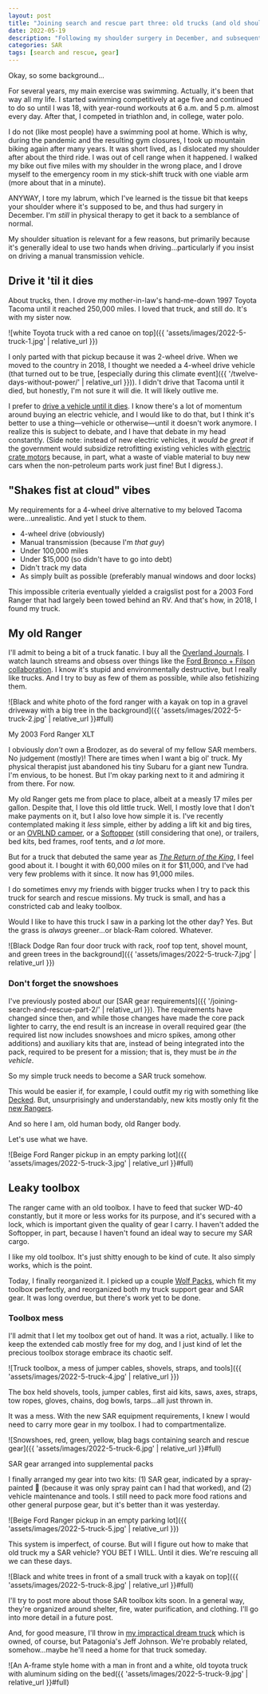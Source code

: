 ```yaml
---
layout: post
title: "Joining search and rescue part three: old trucks (and old shoulders)"
date: 2022-05-19
description: "Following my shoulder surgery in December, and subsequent physical therapy, I'm preparing to return to search and rescue by equipping my old truck."
categories: SAR
tags: [search and rescue, gear]
---
```


Okay, so some background...

For several years, my main exercise was swimming. Actually, it's been that way all my life. I started swimming competitively at age five and continued to do so until I was 18, with year-round workouts at 6 a.m. and 5 p.m. almost every day. After that, I competed in triathlon and, in college, water polo.

I do not (like most people) have a swimming pool at home. Which is why, during the pandemic and the resulting gym closures, I took up mountain biking again after many years. It was short lived, as I dislocated my shoulder after about the third ride. I was out of cell range when it happened. I walked my bike out five miles with my shoulder in the wrong place, and I drove myself to the emergency room in my stick-shift truck with one viable arm (more about that in a minute). 

ANYWAY, I tore my labrum, which I've learned is the tissue bit that keeps your shoulder where it's supposed to be, and thus had surgery in December. I'm _still_ in physical therapy to get it back to a semblance of normal.

My shoulder situation is relevant for a few reasons, but primarily because it's generally ideal to use two hands when driving...particularly if you insist on driving a manual transmission vehicle.

## Drive it 'til it dies

About trucks, then. I drove my mother-in-law's hand-me-down 1997 Toyota Tacoma until it reached 250,000 miles. I loved that truck, and still do. It's with my sister now.

![white Toyota truck with a red canoe on top]({{ 'assets/images/2022-5-truck-1.jpg' | relative_url }})

I only parted with that pickup because it was 2-wheel drive. When we moved to the country in 2018, I thought we needed a 4-wheel drive vehicle (that turned out to be true, [especially during this climate event]({{ '/twelve-days-without-power/' | relative_url }})). I didn't drive that Tacoma until it died, but honestly, I'm not sure it will die. It will likely outlive me.

I prefer to [drive a vehicle until it dies](https://dirtbagdiaries.com/crash-and-burn/). I know there's a lot of momentum around buying an electric vehicle, and I would like to do that, but I think it's better to use a thing—vehicle or otherwise—until it doesn't work anymore. I realize this is subject to debate, and I have that debate in my head constantly. (Side note: instead of new electric vehicles, it _would be great_ if the government would subsidize retrofitting existing vehicles with [electric crate motors](https://www.theverge.com/2022/5/3/23053536/ford-tesla-f100-mustang-gt-right-to-repair) because, in part, what a waste of viable material to buy new cars when the non-petroleum parts work just fine! But I digress.).

## "Shakes fist at cloud" vibes

My requirements for a 4-wheel drive alternative to my beloved Tacoma were...unrealistic. And yet I stuck to them.

- 4-wheel drive (obviously)
- Manual transmission (because I'm _that guy_)
- Under 100,000 miles
- Under $15,000 (so didn't have to go into debt)
- Didn't track my data
- As simply built as possible (preferably manual windows and door locks)

This impossible criteria eventually yielded a craigslist post for a 2003 Ford Ranger that had largely been towed behind an RV. And that's how, in 2018, I found my truck.

## My old Ranger

I'll admit to being a bit of a truck fanatic. I buy all the [Overland Journals](https://overlandjournal.com/). I watch launch streams and obsess over things like the [Ford Bronco + Filson collaboration](https://www.filson.com/blog/field-notes/ford-bronco-x-filson-wildland-fire-rig/). I know it's stupid and environmentally destructive, but I really like trucks. And I try to buy as few of them as possible, while also fetishizing them.

![Black and white photo of the ford ranger with a kayak on top in a gravel driveway with a big tree in the background]({{ 'assets/images/2022-5-truck-2.jpg' | relative_url }}#full)
<figcaption>My 2003 Ford Ranger XLT</figcaption>

I obviously _don't_ own a Brodozer, as do several of my fellow SAR members. No judgement (mostly)! There are times when I want a big ol' truck. My physical therapist just abandoned his tiny Subaru for a giant new Tundra. I'm envious,  to be honest. But I'm okay parking next to it and admiring it from there. For now.

My old Ranger gets me from place to place, albeit at a measly 17 miles per gallon. Despite that, I love this old little truck. Well, I mostly love that I don't make payments on it, but I also love how simple it is. I've recently contemplated making it _less_ simple, either by adding a lift kit and big tires, or an [OVRLND camper](https://campovrlnd.com/), or a [Softopper](https://softopper.com/) (still considering that one), or trailers, bed kits, bed frames, roof tents, and _a lot_ more.

But for a truck that debuted the same year as [_The Return of the King_](https://en.wikipedia.org/wiki/The_Lord_of_the_Rings:_The_Return_of_the_King), I feel good about it. I bought it with 60,000 miles on it for $11,000, and I've had very few problems with it since. It now has 91,000 miles.

I do sometimes envy my friends with bigger trucks when I try to pack this truck for search and rescue missions. My truck is small, and has a constricted cab and leaky toolbox.

Would I like to have this truck I saw in a parking lot the other day? Yes. But the grass is _always_ greener...or black-Ram  colored. Whatever.

![Black Dodge Ran four door truck with rack, roof top tent, shovel mount, and green trees in the background]({{ 'assets/images/2022-5-truck-7.jpg' | relative_url }})

### Don't forget the snowshoes

I've previously posted about our [SAR gear requirements]({{ '/joining-search-and-rescue-part-2/' | relative_url }}). The requirements have changed since then, and while those changes have made the core pack lighter to carry, the end result is an increase in overall required gear (the required list now includes snowshoes and micro spikes, among other additions) and auxiliary kits that are, instead of being integrated into the pack, required to be present for a mission; that is, they must be _in the vehicle_.

So my simple truck needs to become a SAR truck somehow.

This would be easier if, for example, I could outfit my rig with something like [Decked](https://decked.com/products/decked-drawers). But, unsurprisingly and understandably, new kits mostly only fit the [new Rangers](https://www.ford.com/trucks/ranger/).

And so here I am, old human body, old Ranger body.

Let's use what we have.

![Beige Ford Ranger pickup in an empty parking lot]({{ 'assets/images/2022-5-truck-3.jpg' | relative_url }}#full)

## Leaky toolbox

The ranger came with an old toolbox. I have to feed that sucker WD-40 constantly, but it more or less works for its purpose, and it's secured with a lock, which is important given the quality of gear I carry. I haven't added the Softopper, in part, because I haven't found an ideal way to secure my SAR cargo.

I like my old toolbox. It's just shitty enough to be kind of cute. It also simply works, which is the point.

Today, I finally reorganized it. I picked up a couple [Wolf Packs](https://www.frontrunneroutfitters.com/en/us/front-runner-wolf-pack.html), which fit my toolbox perfectly, and reorganized both my truck support gear and SAR gear. It was long overdue, but there's work yet to be done.

### Toolbox mess

I'll admit that I let my toolbox get out of hand. It was a riot, actually. I like to keep the extended cab mostly free for my dog, and I just kind of let the precious toolbox storage embrace its chaotic self.

![Truck toolbox, a mess of jumper cables, shovels, straps, and tools]({{ 'assets/images/2022-5-truck-4.jpg' | relative_url }})

The box held shovels, tools, jumper cables, first aid kits, saws, axes, straps, tow ropes, gloves, chains, dog bowls, tarps...all just thrown in.

It was a mess. With the new SAR equipment requirements, I knew I would need to carry more gear in my toolbox. I had to compartmentalize.

![Snowshoes, red, green, yellow, blag bags containing search and rescue gear]({{ 'assets/images/2022-5-truck-6.jpg' | relative_url }}#full)
<figcaption>SAR gear arranged into supplemental packs</figcaption>

I finally arranged my gear into two kits: (1) SAR gear, indicated by a spray-painted 🔵 (because it was only spray paint can I had that worked), and (2) vehicle maintenance and tools. I still need to pack more food rations and other general purpose gear, but it's better than it was yesterday.

![Beige Ford Ranger pickup in an empty parking lot]({{ 'assets/images/2022-5-truck-5.jpg' | relative_url }})

This system is imperfect, of course. But will I figure out how to make that old truck my a SAR vehicle? YOU BET I WILL. Until it dies. We're rescuing all we can these days.

![Black and white trees in front of a small truck with a kayak on top]({{ 'assets/images/2022-5-truck-8.jpg' | relative_url }}#full)

I'll try to post more about those SAR toolbox kits soon. In a general way, they're organized around shelter, fire, water purification, and clothing. I'll go into more detail in a future post.

And, for good measure, I'll throw in [my impractical dream truck](https://indoek.com/article/surf-shacks-075-jeff-johnson-kara-thoms/) which is owned, of course, but Patagonia's Jeff Johnson. We're probably related, somehow...maybe he'll need a home for that truck someday.

![An A-frame style home with a man in front and a white, old toyota truck with aluminum siding on the bed({{ 'assets/images/2022-5-truck-9.jpg' | relative_url }}#full)